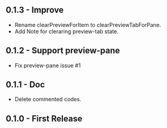 ## 0.1.3 - Improve
* Rename clearPreviewForItem to clearPreviewTabForPane.
* Add Note for cleraring preview-tab state.

## 0.1.2 - Support preview-pane
* Fix preview-pane issue #1

## 0.1.1 - Doc
* Delete commented codes.

## 0.1.0 - First Release
